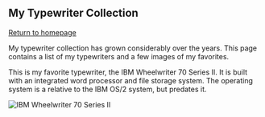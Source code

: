 ## My Typewriter Collection

[Return to homepage](README.ml)

My typewriter collection has grown considerably over the years. This page contains a list of my typewriters and a few images of my favorites.

This is my favorite typewriter, the IBM Wheelwriter 70 Series II. It is built with an integrated word processor and file storage system. The operating system is a relative to the IBM OS/2 system, but predates it.

![IBM Wheelwriter 70 Series II](https://i.imgur.com/UkjAmOv.jpg)
